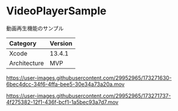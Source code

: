 # VideoPlayerSample
動画再生機能のサンプル

|Category | Version |
|:-----------|:------------|
| Xcode | 13.4.1 |
| Architecture | MVP |

https://user-images.githubusercontent.com/29952965/173271630-6bec4dcc-34f6-4ffa-bee5-30e34a73a20a.mov

https://user-images.githubusercontent.com/29952965/173271737-4f275382-12f1-436f-bcf1-1a5bec93a7d7.mov
